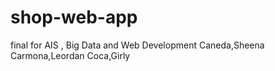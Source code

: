 # shop-web-app
final for AIS , Big Data and Web Development
Caneda,Sheena
Carmona,Leordan
Coca,Girly


